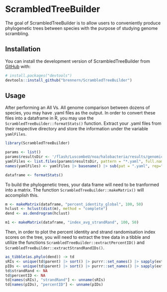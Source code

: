 
<!-- README.md is generated from README.Rmd. Please edit that file -->

# ScrambledTreeBuilder

<!-- badges: start -->
<!-- badges: end -->

The goal of ScrambledTreeBuilder is to allow users to conveniently
produce phylogenetic trees between species with the purpose of studying
genome scrambling.

## Installation

You can install the development version of ScrambledTreeBuilder from
[GitHub](https://github.com/) with:

``` r
# install.packages("devtools")
devtools::install_github("brennern/ScrambledTreeBuilder")
```

## Usage

After performing an All Vs. All genome comparison between dozens of species, you may have .yaml files as the output. In order to convert these files into a dataframe in R, you may use the `ScrambledTreeBuilder::formatStats()` function. Extract your .yaml files from their respective directory and store the information under the variable `yamlFiles`.

``` r
library(ScrambledTreeBuilder)

params <- list()
params$resultsDir <- '/flash/LuscombeU/noa/halobacteria/results/genomicbreaks'
yamlFiles <- list.files(params$resultsDir, pattern = "*.yaml", full.names = TRUE)
names(yamlFiles) <- yamlFiles |> basename() |> sub(pat = ".yaml", rep="")

dataframe <- formatStats()
```

To build the phylogenetic trees, your data frame will need to be tranformed into a matrix. The function `ScrambledTreeBuilder::makeMatrix()` will accomplish this.

``` r
m <- makeMatrix(dataframe, "percent_identity_global", 100, 50)
hclust <- hclust(dist(m), method = "complete")
dend <- as.dendrogram(hclust)

m1 <- makeMatrix(dataframe, "index_avg_strandRand", 100, 50)
```

Then, in order to plot the percent identity and strand randomisation index scores on the tree, you will need to extract the tree data in a tibble and utilize the functions `ScrambledTreeBuilder::extractPercentID()` and `ScrambledTreeBuilder::extractStrandRandIDs()`.

``` r
as_tibble(as.phylo(dend)) -> td
sRIs <- unique(td$parent) |> sort() |> purrr::set_names() |> sapply(extractStrandRandIDs, td, m1)
pIDs <- unique(td$parent) |> sort() |> purrr::set_names() |> sapply(extractPercentID, td, m)
td$strandRand <- NA
td$percentID <- NA
td[names(sRIs), "strandRand"] <- unname(sRIs)
td[names(pIDs), "percentID"] <- unname(pIDs)
```
